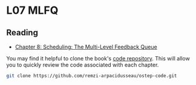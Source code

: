 # L07 MLFQ

## Reading

- [Chapter 8: Scheduling: The Multi-Level Feedback Queue](https://pages.cs.wisc.edu/~remzi/OSTEP/cpu-sched-mlfq.pdf)

You may find it helpful to clone the book's [code repository](https://github.com/remzi-arpacidusseau/ostep-code). This will allow you to quickly review the code associated with each chapter.

```bash
git clone https://github.com/remzi-arpacidusseau/ostep-code.git
```
